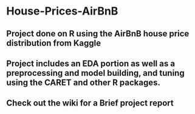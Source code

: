 # House-Prices-AirBnB

## Project done on R using the AirBnB house price distribution from Kaggle

## Project includes an EDA portion as well as a preprocessing and model building, and tuning using the CARET and other R packages.

## Check out the wiki for a Brief project report
